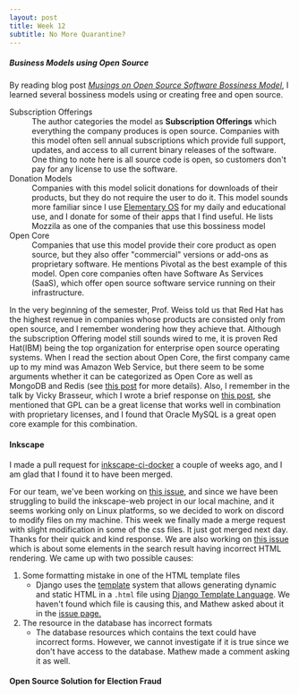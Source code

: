 ```yaml
---
layout: post
title: Week 12
subtitle: No More Quarantine?
---
```


##### Business Models using Open Source #####
By reading blog post 
*[Musings on Open Source Software Bossiness Model][Tom Callaway]*, I learned 
several bossiness models using or creating free and open source. 

<dl>
  <dt>Subscription Offerings</dt>
  <dd>The author categories the model
      as <strong>Subscription Offerings</strong> which everything the company
      produces is open source. Companies with this model often sell annual
      subscriptions which provide full support, updates, and access to all
      current binary releases of the software. One thing to note here is all
      source code is open, so customers don't pay for any license to
      use the software.
  </dd>
  <dt>Donation Models</dt>
  <dd>Companies with this model solicit donations for downloads of their
      products, but they do not require the user to do it. This model sounds
      more familiar since I use <a href="https://elementary.io/">Elementary OS</a> for my
      daily and educational use, and I donate for some of their apps that I find
      useful. He lists Mozzila as one of the companies that use this
      bossiness model
  </dd>
  <dt>Open Core</dt>
  <dd>Companies that use this model provide their core product as open
      source, but they also offer "commercial" versions or add-ons as
      proprietary software. He mentions Pivotal as the best example of this
      model. Open core companies often have Software As Services (SaaS), which
      offer open source software service running on their infrastructure.
  </dd>
</dl>

In the very beginning of the semester, Prof. Weiss told us that Red Hat has the
highest revenue in companies whose products are consisted only from open source,
and I remember wondering how they achieve that. Although the subscription 
Offering model still sounds wired to me, it is proven Red Hat(IBM) being the top 
organization for enterprise open source operating systems. When I read the 
section about Open Core, the first company came up to my mind was Amazon Web 
Service, but there seem to be some arguments whether it can be categorized as 
Open Core as well as MongoDB and Redis (see [this post][Open Source Disturbance] 
for more details). Also, I remember in the talk by Vicky Brasseur,
which I wrote a brief response on [this post][week11], she mentioned that GPL
can be a great license that works well in combination with proprietary licenses,
and I found that Oracle MySQL is a great open core example for this combination.

#### Inkscape  ####
I made a pull request for [inkscape-ci-docker] a couple of weeks ago, and I am 
glad that I found it to have been merged. 

For our team, we've been working on [this issue][issue472], and since we have 
been struggling to build the inkscape-web project in our local machine, and it 
seems working only on Linux platforms, so we decided to work on discord to 
modify files on my machine. This week we finally made a merge request with 
slight modification in some of the css files. It just got merged next day. 
Thanks for their quick and kind response. We are also working on [this issue][
issue482] which is about some elements in the search result having incorrect 
HTML rendering. We came up with two possible causes:  
1. Some formatting mistake in one of the HTML template files
    - Django uses the [template][django-template] system that allows generating 
      dynamic and static HTML in a `.html` file using 
      [Django Template Language][django-template-language]. We haven't found 
      which file is causing this, and Mathew asked about it in the 
      [issue page.][issue482]   
1. The resource in the database has incorrect formats
    - The database resources which contains the text could have incorrect 
      forms. However, we cannot investigate if it is true since we don't have 
      access to the database. Mathew made a comment asking it as well.

#### Open Source Solution for Election Fraud ####




[Tom Callaway]: https://spot.livejournal.com/327801.html
[Elementary OS]: https://elementary.io/
[Open Source Disturbance]: https://arstechnica.com/information-technology/2019/10/is-the-software-world-taking-too-much-from-the-open-source-community/
[Week11]: https://hunter-college-ossd-spr-2020.github.io/Ks5810-weekly/week11/
[inkscape-ci-docker]: https://gitlab.com/inkscape/inkscape-ci-docker
[issue472]: https://gitlab.com/inkscape/inkscape-web/-/issues/472
[issue482]: https://gitlab.com/inkscape/inkscape-web/-/issues/482
[django-template]: https://docs.djangoproject.com/en/3.0/topics/templates/
[django-template-language]: https://docs.djangoproject.com/en/3.0/ref/templates/language/